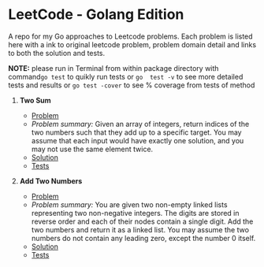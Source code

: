 # LeetCode - Golang Edition

A repo for my Go approaches to Leetcode problems. Each problem is listed here with a ink to original leetcode 
problem, problem domain detail and links to both the solution and tests.

**NOTE:** please run in Terminal from within package directory with command`go test` to quikly run tests or `go 
    test -v` to see more detailed tests and results or `go test -cover` to see % coverage from tests of method

1. **Two Sum**
    * [Problem](https://leetcode.com/problems/two-sum/)
    * *Problem summary:* Given an array of integers, return indices of the two numbers such that they add up to a 
    specific target. You may assume that each input would have exactly one solution, and you may not use the same element twice.
    * [Solution](/src/twoSum/twosum.go)
    * [Tests](twoSum/twosum_test.go) 
    
2. **Add Two Numbers**
    * [Problem](https://leetcode.com/problems/add-two-numbers/)
    * *Problem summary:* You are given two non-empty linked lists representing two non-negative integers. The digits 
    are stored in reverse order and each of their nodes contain a single digit. Add the two numbers and return it as 
    a linked list. You may assume the two numbers do not contain any leading zero, except the number 0 itself.
    * [Solution](addTwoNumbers/addtwonum.go)
    * [Tests](addTwoNumbers/addtwonum_test.go) 
      
